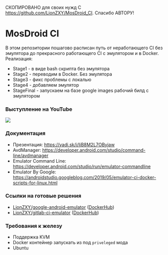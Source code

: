 СКОПИРОВАНО для своих нужд  С https://github.com/LionZXY/MosDroid_CI. Спасибо АВТОРУ!


# MosDroid CI

В этом репозитории пошагово расписан путь от неработающего CI без эмулятора до прекрасного работающего CI с эмулятором и в Docker.
Реализация: 
- Stage1 - в виде bash скрипта без эмулятора
- Stage2 - переводим в Docker. Без эмулятора
- Stage3 - фикс проблемы с локалью
- Stage4 - добавляем эмулятор
- StageFinal - запускаем на базе google images рабочий билд с эмулятором

### Выступление на YouTube

[![](http://img.youtube.com/vi/1EiOJ2BpW0g/0.jpg)](http://www.youtube.com/watch?v=1EiOJ2BpW0g "")

### Документация
- Презентация: https://yadi.sk/i/IjB8M2L7OByjaw
- AvdManager: https://developer.android.com/studio/command-line/avdmanager
- Emulator Command Line: https://developer.android.com/studio/run/emulator-commandline
- Emulator By Google: https://androidstudio.googleblog.com/2019/05/emulator-ci-docker-scripts-for-linux.html

### Ссылки на готовые решения
- [LionZXY/google-android-emulator](https://github.com/LionZXY/google-android-emulator) ([DockerHub](https://hub.docker.com/r/lionzxy/google-android-emulator))
- [LionZXY/gitlab-ci-emulator](https://github.com/LionZXY/gitlab-ci-emulator) ([DockerHub](https://hub.docker.com/r/lionzxy/gitlab-ci-emulator))

### Требования к железу
- Поддержка KVM
- Docker контейнер запускать из под `priveleged` мода
- Ubuntu
